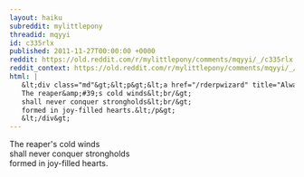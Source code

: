 ```yaml
---
layout: haiku
subreddit: mylittlepony
threadid: mqyyi
id: c335rlx
published: 2011-11-27T00:00:00 +0000
reddit: https://old.reddit.com/r/mylittlepony/comments/mqyyi/_/c335rlx
reddit_context: https://old.reddit.com/r/mylittlepony/comments/mqyyi/_/c335rlx?context=3
html: |
   &lt;div class="md"&gt;&lt;p&gt;&lt;a href="/rderpwizard" title="Always Relevant / Granny Pie&amp;#39;s Way Was Different / Paper Bag Princess"&gt;&lt;/a&gt;
   The reaper&amp;#39;s cold winds&lt;br/&gt;
   shall never conquer strongholds&lt;br/&gt;
   formed in joy-filled hearts.&lt;/p&gt;
   &lt;/div&gt;
---
```


[](/rderpwizard "Always Relevant / Granny Pie's Way Was Different / Paper Bag Princess")
The reaper's cold winds  
shall never conquer strongholds  
formed in joy-filled hearts.